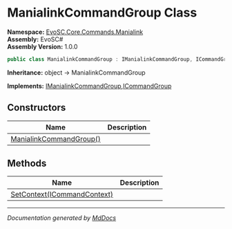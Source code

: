﻿<!--  
  <auto-generated>   
    The contents of this file were generated by a tool.  
    Changes to this file may be list if the file is regenerated  
  </auto-generated>   
-->

# ManialinkCommandGroup Class

**Namespace:** [EvoSC.Core.Commands.Manialink](../index.md)  
**Assembly:** EvoSC\#  
**Assembly Version:** 1.0.0

```csharp
public class ManialinkCommandGroup : IManialinkCommandGroup, ICommandGroup
```

**Inheritance:** object → ManialinkCommandGroup

**Implements:** [IManialinkCommandGroup](../Interfaces/IManialinkCommandGroup/index.md),[ICommandGroup](../../Generic/Interfaces/ICommandGroup/index.md)

## Constructors

| Name                                             | Description |
| ------------------------------------------------ | ----------- |
| [ManialinkCommandGroup()](constructors/index.md) |             |

## Methods

| Name                                                 | Description |
| ---------------------------------------------------- | ----------- |
| [SetContext(ICommandContext)](methods/SetContext.md) |             |

___

*Documentation generated by [MdDocs](https://github.com/ap0llo/mddocs)*
